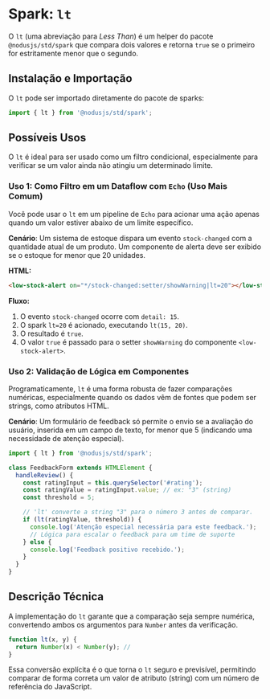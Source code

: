 # Spark: `lt`

O `lt` (uma abreviação para *Less Than*) é um helper do pacote `@nodusjs/std/spark` que compara dois valores e retorna `true` se o primeiro for estritamente menor que o segundo.

## Instalação e Importação

O `lt` pode ser importado diretamente do pacote de sparks:

```javascript
import { lt } from '@nodusjs/std/spark';
```

## Possíveis Usos

O `lt` é ideal para ser usado como um filtro condicional, especialmente para verificar se um valor ainda não atingiu um determinado limite.

### Uso 1: Como Filtro em um Dataflow com `Echo` (Uso Mais Comum)

Você pode usar o `lt` em um pipeline de `Echo` para acionar uma ação apenas quando um valor estiver abaixo de um limite específico.

**Cenário**: Um sistema de estoque dispara um evento `stock-changed` com a quantidade atual de um produto. Um componente de alerta deve ser exibido se o estoque for menor que 20 unidades.

**HTML:**

```html
<low-stock-alert on="*/stock-changed:setter/showWarning|lt=20"></low-stock-alert>
```

**Fluxo:**

1.  O evento `stock-changed` ocorre com `detail: 15`.
2.  O spark `lt=20` é acionado, executando `lt(15, 20)`.
3.  O resultado é `true`.
4.  O valor `true` é passado para o setter `showWarning` do componente `<low-stock-alert>`.

### Uso 2: Validação de Lógica em Componentes

Programaticamente, `lt` é uma forma robusta de fazer comparações numéricas, especialmente quando os dados vêm de fontes que podem ser strings, como atributos HTML.

**Cenário**: Um formulário de feedback só permite o envio se a avaliação do usuário, inserida em um campo de texto, for menor que 5 (indicando uma necessidade de atenção especial).

```javascript
import { lt } from '@nodusjs/std/spark';

class FeedbackForm extends HTMLElement {
  handleReview() {
    const ratingInput = this.querySelector('#rating');
    const ratingValue = ratingInput.value; // ex: "3" (string)
    const threshold = 5;

    // 'lt' converte a string "3" para o número 3 antes de comparar.
    if (lt(ratingValue, threshold)) {
      console.log('Atenção especial necessária para este feedback.');
      // Lógica para escalar o feedback para um time de suporte
    } else {
      console.log('Feedback positivo recebido.');
    }
  }
}
```

## Descrição Técnica

A implementação do `lt` garante que a comparação seja sempre numérica, convertendo ambos os argumentos para `Number` antes da verificação.

```javascript
function lt(x, y) {
  return Number(x) < Number(y); //
}
```

Essa conversão explícita é o que torna o `lt` seguro e previsível, permitindo comparar de forma correta um valor de atributo (string) com um número de referência do JavaScript.

